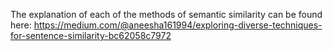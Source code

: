 The explanation of each of the methods of semantic similarity can be found here:
https://medium.com/@aneesha161994/exploring-diverse-techniques-for-sentence-similarity-bc62058c7972
